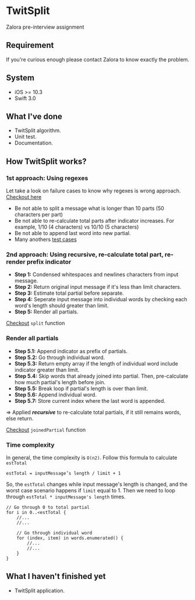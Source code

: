 # TwitSplit
Zalora pre-interview assignment

## Requirement
If you're curious enough please contact Zalora to know exactly the problem.

## System
- iOS >= 10.3
- Swift 3.0

## What I've done
- TwitSplit algorithm.
- Unit test.
- Documentation.

## How TwitSplit works?

### 1st approach: Using regexes

Let take a look on failure cases to know why regexes is wrong approach. [Checkout here](https://github.com/ngominhtrint/TwitSplit/blob/f7d9a4b51da0354f2e7695d284b40d49acde50ed/TwitSplit/Utils/Utils.swift#L16)
 
  - Be not able to split a message what is longer than 10 parts (50 characters per part)
  - Be not able to re-calculate total parts after indicator increases. For example, 1/10 (4 characters) vs 10/10 (5 characters)
  - Be not able to append last word into new partial.
  - Many anothers [test cases](https://github.com/ngominhtrint/TwitSplit/blob/master/TwitSplitTests/MessageSplitTests.swift)
  
### 2nd approach: Using recursive, re-calculate total part, re-render prefix indicator

  - **Step 1:** Condensed whitespaces and newlines characters from input message.
  - **Step 2:** Return original input message if it's less than limit characters.
  - **Step 3:** Estimate total partial before separate.
  - **Step 4:** Seperate input message into individual words by checking each word's length should greater than limit.
  - **Step 5:** Render all partials. 
  
  [Checkout](https://github.com/ngominhtrint/TwitSplit/blob/master/TwitSplit/Utils/Utils.swift#L13) `split` function
    
### Render all partials 

- **Step 5.1:** Append indicator as prefix of partials.
- **Step 5.2:** Go through individual word.
- **Step 5.3:** Return empty array if the length of individual word include indicator greater than limit.
- **Step 5.4:** Skip words that already joined into partial. Then, pre-calculate how much partial's length before join.
- **Step 5.5:** Break loop if partial's length is over than limit.
- **Step 5.6:** Append individual word.
- **Step 5.7:** Store current index where the last word is appended.

=> Applied **_recursive_** to re-calculate total partials, if it still remains words, else return.

[Checkout](https://github.com/ngominhtrint/TwitSplit/blob/master/TwitSplit/Utils/Utils.swift#L40) `joinedPartial` function

### Time complexity

In general, the time complexity is `O(n2)`. Follow this formula to calculate `estTotal`

```
estTotal = inputMessage’s length / limit + 1
```

So, the `estTotal` changes while input message's length is changed, and the worst case scenario happens if `limit` equal to 1. Then we need to loop through `estTotal * inputMessage's length` times. 

```
// Go through 0 to total partial
for i in 0..<estTotal {
    //...
    //...
            
    // Go through individual word
    for (index, item) in words.enumerated() {
        //...
        //...
    }
}
```

## What I haven't finished yet
- TwitSplit application.
